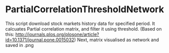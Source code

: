 # PartialCorrelationThresholdNetwork

This script download stock markets history data for specified period. 
It calcuates Partial correlation matrix, and filter it using threshold. (Based on this: http://journals.plos.org/plosone/article?id=10.1371/journal.pone.0015032)
Next, matrix visualised as network and saved in .png
